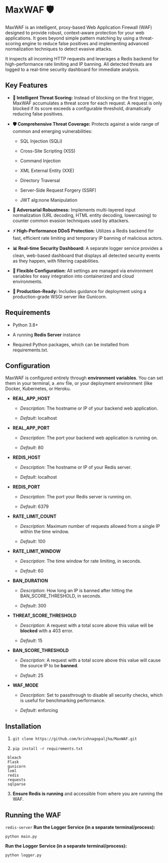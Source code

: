 MaxWAF 🛡️
==========

MaxWAF is an intelligent, proxy-based Web Application Firewall (WAF) designed to provide robust, context-aware protection for your web applications. It goes beyond simple pattern matching by using a threat-scoring engine to reduce false positives and implementing advanced normalization techniques to detect evasive attacks.

It inspects all incoming HTTP requests and leverages a Redis backend for high-performance rate limiting and IP banning. All detected threats are logged to a real-time security dashboard for immediate analysis.

Key Features
------------

*   **🧠 Intelligent Threat Scoring:** Instead of blocking on the first trigger, MaxWAF accumulates a threat score for each request. A request is only blocked if its score exceeds a configurable threshold, dramatically reducing false positives.
    
*   **🛡️ Comprehensive Threat Coverage:** Protects against a wide range of common and emerging vulnerabilities:
    
    *   SQL Injection (SQLi)
        
    *   Cross-Site Scripting (XSS)
        
    *   Command Injection
        
    *   XML External Entity (XXE)
        
    *   Directory Traversal
        
    *   Server-Side Request Forgery (SSRF)
        
    *   JWT alg:none Manipulation
        
*   **🤺 Adversarial Robustness:** Implements multi-layered input normalization (URL decoding, HTML entity decoding, lowercasing) to counter common evasion techniques used by attackers.
    
*   **⚡ High-Performance DDoS Protection:** Utilizes a Redis backend for fast, efficient rate limiting and temporary IP banning of malicious actors.
    
*   **📊 Real-time Security Dashboard:** A separate logger service provides a clean, web-based dashboard that displays all detected security events as they happen, with filtering capabilities.
    
*   **🔧 Flexible Configuration:** All settings are managed via environment variables for easy integration into containerized and cloud environments.
    
*   **🚀 Production-Ready:** Includes guidance for deployment using a production-grade WSGI server like Gunicorn.
    

Requirements
------------

*   Python 3.8+
    
*   A running **Redis Server** instance
    
*   Required Python packages, which can be installed from requirements.txt.
    
Configuration
-------------
MaxWAF is configured entirely through **environment variables**. You can set them in your terminal, a .env file, or your deployment environment (like Docker, Kubernetes, or Heroku.

*   **REAL\_APP\_HOST**
    
    *   _Description_: The hostname or IP of your backend web application.
        
    *   _Default_: localhost
        
*   **REAL\_APP\_PORT**
    
    *   _Description_: The port your backend web application is running on.
        
    *   _Default_: 80
        
*   **REDIS\_HOST**
    
    *   _Description_: The hostname or IP of your Redis server.
        
    *   _Default_: localhost
        
*   **REDIS\_PORT**
    
    *   _Description_: The port your Redis server is running on.
        
    *   _Default_: 6379
        
*   **RATE\_LIMIT\_COUNT**
    
    *   _Description_: Maximum number of requests allowed from a single IP within the time window.
        
    *   _Default_: 100
        
*   **RATE\_LIMIT\_WINDOW**
    
    *   _Description_: The time window for rate limiting, in seconds.
        
    *   _Default_: 60
        
*   **BAN\_DURATION**
    
    *   _Description_: How long an IP is banned after hitting the BAN\_SCORE\_THRESHOLD, in seconds.
        
    *   _Default_: 300
        
*   **THREAT\_SCORE\_THRESHOLD**
    
    *   _Description_: A request with a total score above this value will be **blocked** with a 403 error.
        
    *   _Default_: 15
        
*   **BAN\_SCORE\_THRESHOLD**
    
    *   _Description_: A request with a total score above this value will cause the source IP to be **banned**.
        
    *   _Default_: 25
        
*   **WAF\_MODE**
    
    *   _Description_: Set to passthrough to disable all security checks, which is useful for benchmarking performance.
        
    *   _Default_: enforcing
      
Installation
------------

1.  ```git clone https://github.com/krishnagopaljha/MaxWAF.git```
    
2.  ``` pip install -r requirements.txt ```

   ```
    bleach
    Flask
    gunicorn
    lxml
    redis
    requests
    sqlparse
   ```
    
3.  **Ensure Redis is running** and accessible from where you are running the WAF.


Running the WAF
---------------

``` redis-server ```
**Run the Logger Service (in a separate terminal/process):**

```python main.py```

**Run the Logger Service (in a separate terminal/process):**

```python logger.py```
